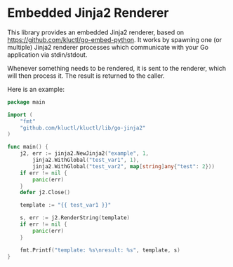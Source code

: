 # Embedded Jinja2 Renderer

This library provides an embedded Jinja2 renderer, based on https://github.com/kluctl/go-embed-python. It works
by spawning one (or multiple) Jinja2 renderer processes which communicate with your Go application via stdin/stdout.

Whenever something needs to be rendered, it is sent to the renderer, which will then process it. The result is returned
to the caller.

Here is an example:

```go
package main

import (
	"fmt"
	"github.com/kluctl/kluctl/lib/go-jinja2"
)

func main() {
	j2, err := jinja2.NewJinja2("example", 1,
		jinja2.WithGlobal("test_var1", 1),
		jinja2.WithGlobal("test_var2", map[string]any{"test": 2}))
	if err != nil {
		panic(err)
	}
	defer j2.Close()

	template := "{{ test_var1 }}"

	s, err := j2.RenderString(template)
	if err != nil {
		panic(err)
	}

	fmt.Printf("template: %s\nresult: %s", template, s)
}
```
